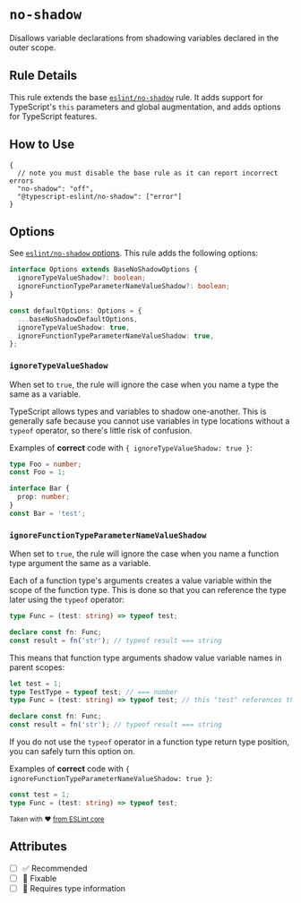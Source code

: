 # `no-shadow`

Disallows variable declarations from shadowing variables declared in the outer scope.

## Rule Details

This rule extends the base [`eslint/no-shadow`](https://eslint.org/docs/rules/no-shadow) rule.
It adds support for TypeScript's `this` parameters and global augmentation, and adds options for TypeScript features.

## How to Use

```jsonc
{
  // note you must disable the base rule as it can report incorrect errors
  "no-shadow": "off",
  "@typescript-eslint/no-shadow": ["error"]
}
```

## Options

See [`eslint/no-shadow` options](https://eslint.org/docs/rules/no-shadow#options).
This rule adds the following options:

```ts
interface Options extends BaseNoShadowOptions {
  ignoreTypeValueShadow?: boolean;
  ignoreFunctionTypeParameterNameValueShadow?: boolean;
}

const defaultOptions: Options = {
  ...baseNoShadowDefaultOptions,
  ignoreTypeValueShadow: true,
  ignoreFunctionTypeParameterNameValueShadow: true,
};
```

### `ignoreTypeValueShadow`

When set to `true`, the rule will ignore the case when you name a type the same as a variable.

TypeScript allows types and variables to shadow one-another. This is generally safe because you cannot use variables in type locations without a `typeof` operator, so there's little risk of confusion.

Examples of **correct** code with `{ ignoreTypeValueShadow: true }`:

```ts
type Foo = number;
const Foo = 1;

interface Bar {
  prop: number;
}
const Bar = 'test';
```

### `ignoreFunctionTypeParameterNameValueShadow`

When set to `true`, the rule will ignore the case when you name a function type argument the same as a variable.

Each of a function type's arguments creates a value variable within the scope of the function type. This is done so that you can reference the type later using the `typeof` operator:

```ts
type Func = (test: string) => typeof test;

declare const fn: Func;
const result = fn('str'); // typeof result === string
```

This means that function type arguments shadow value variable names in parent scopes:

```ts
let test = 1;
type TestType = typeof test; // === number
type Func = (test: string) => typeof test; // this "test" references the argument, not the variable

declare const fn: Func;
const result = fn('str'); // typeof result === string
```

If you do not use the `typeof` operator in a function type return type position, you can safely turn this option on.

Examples of **correct** code with `{ ignoreFunctionTypeParameterNameValueShadow: true }`:

```ts
const test = 1;
type Func = (test: string) => typeof test;
```

<sup>

Taken with ❤️ [from ESLint core](https://github.com/eslint/eslint/blob/main/docs/rules/no-shadow.md)

</sup>

## Attributes

- [ ] ✅ Recommended
- [ ] 🔧 Fixable
- [ ] 💭 Requires type information
